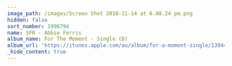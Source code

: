 ```yaml
---
image_path: /images/Screen Shot 2018-11-14 at 6.08.24 pm.png
hidden: false
sort_number: 1998794
name: SFR - Abbie Ferris
album_name: For The Moment - Single (D)
album_url: 'https://itunes.apple.com/au/album/for-a-moment-single/1394444102'
_hide_content: true
---
```


